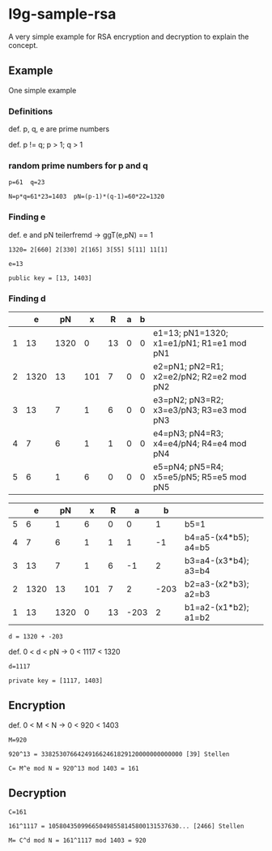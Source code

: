 # l9g-sample-rsa

A very simple example for RSA encryption and decryption to explain the concept.

## Example

One simple example

### Definitions

def. p, q, e are prime numbers

def. p != q;  p > 1; q > 1

### random prime numbers for p and q

```t
p=61  q=23

N=p*q=61*23=1403  pN=(p-1)*(q-1)=60*22=1320
```

### Finding e

def. e and pN teilerfremd -> ggT(e,pN) == 1

```t
1320= 2[660] 2[330] 2[165] 3[55] 5[11] 11[1]

e=13

public key = [13, 1403]
```

### Finding d

|   |     e |    pN |     x |     R |     a |     b | |
|---|-------|-------|-------|-------|-------|-------|-|
| 1 |    13 |  1320 |     0 |    13 |     0 |     0 | e1=13; pN1=1320; x1=e1/pN1; R1=e1 mod pN1 |
| 2 |  1320 |    13 |   101 |     7 |     0 |     0 | e2=pN1; pN2=R1; x2=e2/pN2; R2=e2 mod pN2 |
| 3 |    13 |     7 |     1 |     6 |     0 |     0 | e3=pN2; pN3=R2; x3=e3/pN3; R3=e3 mod pN3 |
| 4 |     7 |     6 |     1 |     1 |     0 |     0 | e4=pN3; pN4=R3; x4=e4/pN4; R4=e4 mod pN4 |
| 5 |     6 |     1 |     6 |     0 |     0 |     0 | e5=pN4; pN5=R4; x5=e5/pN5; R5=e5 mod pN5 |

|   |     e |    pN |     x |     R |     a |     b | |
|---|-------|-------|-------|-------|-------|-------|-|
| 5 |     6 |     1 |     6 |     0 |     0 |     1 | b5=1 |
| 4 |     7 |     6 |     1 |     1 |     1 |    -1 | b4=a5-(x4*b5); a4=b5 |
| 3 |    13 |     7 |     1 |     6 |    -1 |     2 | b3=a4-(x3*b4); a3=b4 |
| 2 |  1320 |    13 |   101 |     7 |     2 |  -203 | b2=a3-(x2*b3); a2=b3 |
| 1 |    13 |  1320 |     0 |    13 |  -203 |     2 | b1=a2-(x1*b2); a1=b2 |

`d = 1320 + -203`

def. 0 < d < pN  ->  0 < 1117 < 1320

```t
d=1117

private key = [1117, 1403]
```

## Encryption

def. 0 < M < N  ->  0 < 920 < 1403

```t
M=920

920^13 = 338253076642491662461829120000000000000 [39] Stellen

C= M^e mod N = 920^13 mod 1403 = 161
```

## Decryption

```t
C=161

161^1117 = 105804350996650498558145800131537630... [2466] Stellen

M= C^d mod N = 161^1117 mod 1403 = 920
```
